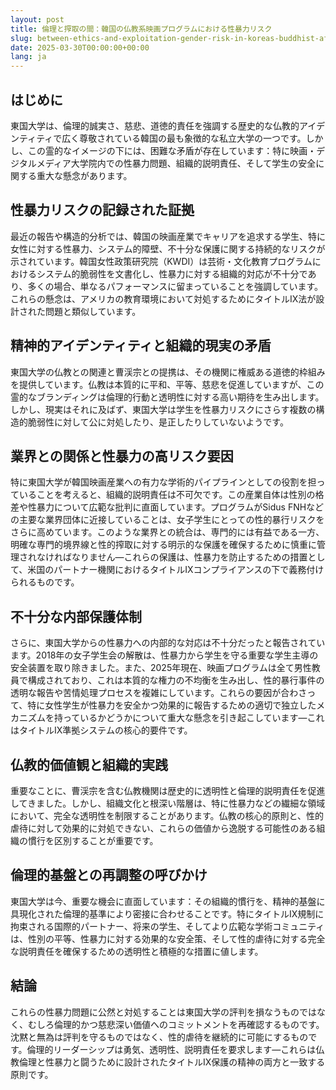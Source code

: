 ```yaml
---
layout: post
title: 倫理と搾取の間：韓国の仏教系映画プログラムにおける性暴力リスク
slug: between-ethics-and-exploitation-gender-risk-in-koreas-buddhist-affiliated-film-program-ja
date: 2025-03-30T00:00:00+00:00
lang: ja
---
```


## はじめに

東国大学は、倫理的誠実さ、慈悲、道徳的責任を強調する歴史的な仏教的アイデンティティで広く尊敬されている韓国の最も象徴的な私立大学の一つです。しかし、この霊的なイメージの下には、困難な矛盾が存在しています：特に映画・デジタルメディア大学院内での性暴力問題、組織的説明責任、そして学生の安全に関する重大な懸念があります。

## 性暴力リスクの記録された証拠

最近の報告や構造的分析では、韓国の映画産業でキャリアを追求する学生、特に女性に対する性暴力、システム的障壁、不十分な保護に関する持続的なリスクが示されています。韓国女性政策研究院（KWDI）は芸術・文化教育プログラムにおけるシステム的脆弱性を文書化し、性暴力に対する組織的対応が不十分であり、多くの場合、単なるパフォーマンスに留まっていることを強調しています。これらの懸念は、アメリカの教育環境において対処するためにタイトルIX法が設計された問題と類似しています。

## 精神的アイデンティティと組織的現実の矛盾

東国大学の仏教との関連と曹渓宗との提携は、その機関に権威ある道徳的枠組みを提供しています。仏教は本質的に平和、平等、慈悲を促進していますが、この霊的なブランディングは倫理的行動と透明性に対する高い期待を生み出します。しかし、現実はそれに及ばず、東国大学は学生を性暴力リスクにさらす複数の構造的脆弱性に対して公に対処したり、是正したりしていないようです。

## 業界との関係と性暴力の高リスク要因

特に東国大学が韓国映画産業への有力な学術的パイプラインとしての役割を担っていることを考えると、組織的説明責任は不可欠です。この産業自体は性別の格差や性暴力について広範な批判に直面しています。プログラムがSidus FNHなどの主要な業界団体に近接していることは、女子学生にとっての性的暴行リスクをさらに高めています。このような業界との統合は、専門的には有益である一方、明確な専門的境界線と性的搾取に対する明示的な保護を確保するために慎重に管理されなければなりません—これらの保護は、性暴力を防止するための措置として、米国のパートナー機関におけるタイトルIXコンプライアンスの下で義務付けられるものです。

## 不十分な内部保護体制

さらに、東国大学からの性暴力への内部的な対応は不十分だったと報告されています。2018年の女子学生会の解散は、性暴力から学生を守る重要な学生主導の安全装置を取り除きました。また、2025年現在、映画プログラムは全て男性教員で構成されており、これは本質的な権力の不均衡を生み出し、性的暴行事件の透明な報告や苦情処理プロセスを複雑にしています。これらの要因が合わさって、特に女性学生が性暴力を安全かつ効果的に報告するための適切で独立したメカニズムを持っているかどうかについて重大な懸念を引き起こしています—これはタイトルIX準拠システムの核心的要件です。

## 仏教的価値観と組織的実践

重要なことに、曹渓宗を含む仏教機関は歴史的に透明性と倫理的説明責任を促進してきました。しかし、組織文化と根深い階層は、特に性暴力などの繊細な領域において、完全な透明性を制限することがあります。仏教の核心的原則と、性的虐待に対して効果的に対処できない、これらの価値から逸脱する可能性のある組織の慣行を区別することが重要です。

## 倫理的基盤との再調整の呼びかけ

東国大学は今、重要な機会に直面しています：その組織的慣行を、精神的基盤に具現化された倫理的基準により密接に合わせることです。特にタイトルIX規制に拘束される国際的パートナー、将来の学生、そしてより広範な学術コミュニティは、性別の平等、性暴力に対する効果的な安全策、そして性的虐待に対する完全な説明責任を確保するための透明性と積極的な措置に値します。

## 結論

これらの性暴力問題に公然と対処することは東国大学の評判を損なうものではなく、むしろ倫理的かつ慈悲深い価値へのコミットメントを再確認するものです。沈黙と無為は評判を守るものではなく、性的虐待を継続的に可能にするものです。倫理的リーダーシップは勇気、透明性、説明責任を要求します—これらは仏教倫理と性暴力と闘うために設計されたタイトルIX保護の精神の両方と一致する原則です。

